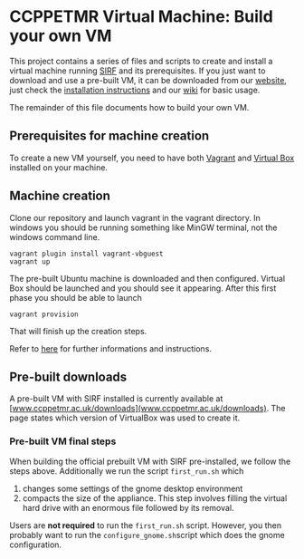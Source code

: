 # CCPPETMR Virtual Machine: Build your own VM 

This project contains a series of files and scripts to create and install a virtual machine running [SIRF](https://github.com/CCPPETMR/SIRF) and its prerequisites. If you just want to download and use a pre-built VM, it can be downloaded from our [website](http://www.ccppetmr.ac.uk/downloads), just check the
[installation  instructions](INSTALL.md) and our [wiki](https://github.com/CCPPETMR/CCPPETMR_VM/wiki)
for basic usage.

The remainder of this file documents how to build your own VM.
## Prerequisites for machine creation

To create a new VM yourself, you need to have both [Vagrant](https://www.vagrantup.com) and [Virtual Box](https://www.virtualbox.org) installed on your machine.

## Machine creation

Clone our repository and launch vagrant in the vagrant directory. In windows you should be running something like MinGW terminal, not the windows command line.

    vagrant plugin install vagrant-vbguest
    vagrant up
	
The pre-built Ubuntu machine is downloaded and then configured. Virtual Box should be launched and you should see it appearing. After this first phase you should be able to launch 

    vagrant provision
	
That will finish up the creation steps. 

Refer to [here](https://github.com/CCPPETMR/CCPPETMR_VM/blob/master/INSTALL.md) for further informations and instructions.

## Pre-built downloads
A pre-built VM with SIRF installed is currently available at [www.ccppetmr.ac.uk/downloads](www.ccppetmr.ac.uk/downloads). The page states which version of VirtualBox was used to create it. 

### Pre-built VM final steps
When building the official prebuilt VM with SIRF pre-installed, we follow the steps above. 
Additionally we run the script `first_run.sh` which

1. changes some settings of the gnome desktop environment
2. compacts the size of the appliance. This step involves filling the virtual hard drive with an enormous file followed by its removal.

Users are **not required** to run the `first_run.sh` script. However, you then probably want to run the `configure_gnome.sh`script
which does the gnome configuration.

